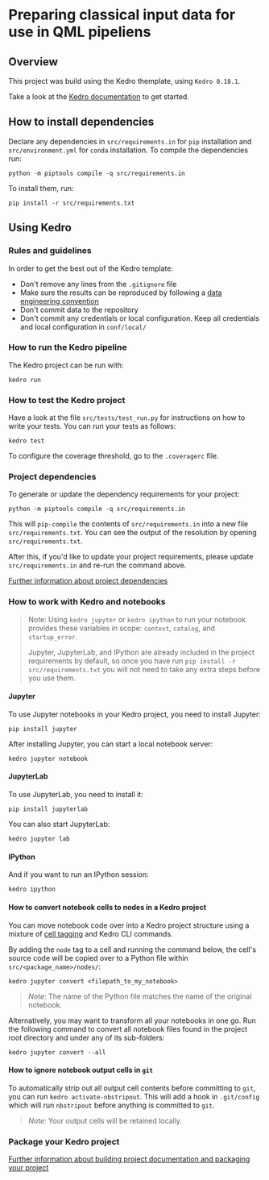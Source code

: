 # Preparing classical input data for use in QML pipeliens

## Overview

This project was build using the Kedro themplate, using `Kedro 0.18.1`.

Take a look at the [Kedro documentation](https://kedro.readthedocs.io) to get started.

## How to install dependencies

Declare any dependencies in `src/requirements.in` for `pip` installation and `src/environment.yml` for `conda` installation.
To compile the dependencies run:

```
python -m piptools compile -q src/requirements.in
```

To install them, run:

```
pip install -r src/requirements.txt
```

## Using Kedro

### Rules and guidelines

In order to get the best out of the Kedro template:

* Don't remove any lines from the `.gitignore` file
* Make sure the results can be reproduced by following a [data engineering convention](https://kedro.readthedocs.io/en/stable/faq/faq.html#what-is-data-engineering-convention)
* Don't commit data to the repository
* Don't commit any credentials or local configuration. Keep all credentials and local configuration in `conf/local/`

### How to run the Kedro pipeline

The Kedro project can be run with:

```
kedro run
```

### How to test the Kedro project

Have a look at the file `src/tests/test_run.py` for instructions on how to write your tests. You can run your tests as follows:

```
kedro test
```

To configure the coverage threshold, go to the `.coveragerc` file.

### Project dependencies

To generate or update the dependency requirements for your project:

```
python -m piptools compile -q src/requirements.in
```

This will `pip-compile` the contents of `src/requirements.in` into a new file `src/requirements.txt`. You can see the output of the resolution by opening `src/requirements.txt`.

After this, if you'd like to update your project requirements, please update `src/requirements.in` and re-run the command above.

[Further information about project dependencies](https://kedro.readthedocs.io/en/stable/kedro_project_setup/dependencies.html#project-specific-dependencies)

### How to work with Kedro and notebooks

> Note: Using `kedro jupyter` or `kedro ipython` to run your notebook provides these variables in scope: `context`, `catalog`, and `startup_error`.
>
> Jupyter, JupyterLab, and IPython are already included in the project requirements by default, so once you have run `pip install -r src/requirements.txt` you will not need to take any extra steps before you use them.

#### Jupyter
To use Jupyter notebooks in your Kedro project, you need to install Jupyter:

```
pip install jupyter
```

After installing Jupyter, you can start a local notebook server:

```
kedro jupyter notebook
```

#### JupyterLab
To use JupyterLab, you need to install it:

```
pip install jupyterlab
```

You can also start JupyterLab:

```
kedro jupyter lab
```

#### IPython
And if you want to run an IPython session:

```
kedro ipython
```

#### How to convert notebook cells to nodes in a Kedro project
You can move notebook code over into a Kedro project structure using a mixture of [cell tagging](https://jupyter-notebook.readthedocs.io/en/stable/changelog.html#release-5-0-0) and Kedro CLI commands.

By adding the `node` tag to a cell and running the command below, the cell's source code will be copied over to a Python file within `src/<package_name>/nodes/`:

```
kedro jupyter convert <filepath_to_my_notebook>
```
> *Note:* The name of the Python file matches the name of the original notebook.

Alternatively, you may want to transform all your notebooks in one go. Run the following command to convert all notebook files found in the project root directory and under any of its sub-folders:

```
kedro jupyter convert --all
```

#### How to ignore notebook output cells in `git`
To automatically strip out all output cell contents before committing to `git`, you can run `kedro activate-nbstripout`. This will add a hook in `.git/config` which will run `nbstripout` before anything is committed to `git`.

> *Note:* Your output cells will be retained locally.

### Package your Kedro project

[Further information about building project documentation and packaging your project](https://kedro.readthedocs.io/en/stable/tutorial/package_a_project.html)
